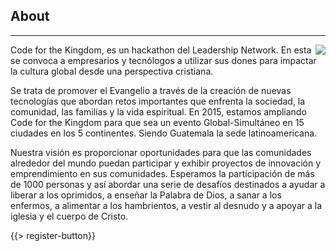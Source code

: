 ﻿## About
---
<img src="{{assets}}/images/earth.jpg" style="float:right"/>

Code for the Kingdom, es un hackathon del Leadership Network. En esta se convoca a empresarios y tecnólogos a utilizar sus dones para impactar la cultura global desde una perspectiva cristiana.

Se trata de promover el Evangelio a través de la creación de nuevas tecnologías que abordan retos importantes que enfrenta la sociedad, la comunidad, las familias y la vida espiritual.
En 2015, estamos ampliando Code for the Kingdom para que sea un evento Global-Simultáneo en 15 ciudades en los 5 continentes. Siendo Guatemala la sede latinoamericana.

Nuestra visión es proporcionar oportunidades para que las comunidades alrededor del mundo puedan participar y exhibir proyectos de innovación y emprendimiento en sus comunidades. Esperamos la participación de más de 1000 personas y así abordar una serie de desafíos destinados a ayudar a liberar a los oprimidos, a enseñar la Palabra de Dios, a sanar a los enfermos, a alimentar a los hambrientos, a vestir al desnudo y a apoyar a la iglesia y el cuerpo de Cristo. 

{{> register-button}}

